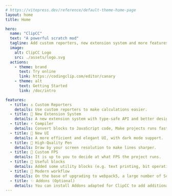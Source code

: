 ```yaml
---
# https://vitepress.dev/reference/default-theme-home-page
layout: home
title: Home

hero:
  name: "ClipCC"
  text: "A powerful scratch mod"
  tagline: Add custom reporters, new extension system and more features.
  image:
    alt: ClipCC Logo
    src: ./assets/logo.svg
  actions:
    - theme: brand
      text: Try online
      link: https://codingclip.com/editor/canary
    - theme: alt
      text: Getting Started
      link: /doc/intro

features:
  - title: ⚓ Custom Reporters
    details: Use custom reporters to make calculations easier.
  - title: 📎 New Extension System
    details: A new extension system with type-safe API and better design.
  - title: ⚡ Compiler
    details: Convert blocks to JavaScript code, Make projects runs faster than ever.
  - title: 🌸 New UI
    details: A more efficient and elegant UI, with dark mode support.
  - title: 🎨 High-Quality Pen
    details: Draw by your screen resolution to make lines sharper.
  - title: 🐢 Custom FPS
    details: It is up to you to decide at what FPS the project runs.
  - title: 🍙 Useful blocks
    details: Added some utility blocks (e.g. text printing, bit operations) to empowering your projects.
  - title: 🍡 Modern workflow
    details: On the base of upgrading to webpack5, a large number of Scratch workflows have been improved.
  - title: ✨ Addons (Optional)
    details: You can install Addons adapted for ClipCC to add additional features to the editor.
---
```


